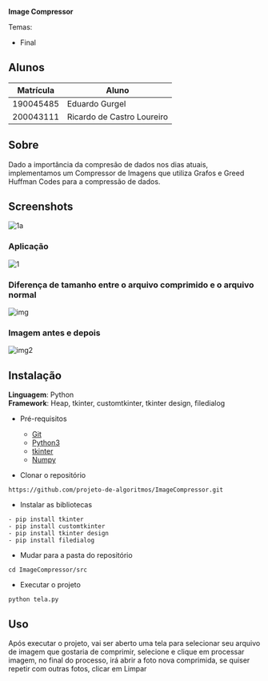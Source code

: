 **Image Compressor** 

Temas:
 
 - Final 
 
## Alunos
|Matrícula | Aluno |
| -- | -- |
| 190045485  |  Eduardo Gurgel |
| 200043111  |  Ricardo de Castro Loureiro |

## Sobre 
Dado a importância da compresão de dados nos dias atuais, implementamos um Compressor de Imagens que utiliza Grafos e Greed Huffman Codes para a compressão de dados.

## Screenshots

![1a](https://user-images.githubusercontent.com/51385738/165204880-d9690c5e-4c94-42a2-8198-6193239daed5.jpg)

### Aplicação
![1](https://user-images.githubusercontent.com/51385738/165204892-eedd9dc0-6f3e-4af2-b34d-851896081550.JPG)

### Diferença de tamanho entre o arquivo comprimido e o arquivo normal
![img](https://user-images.githubusercontent.com/51385738/165204904-e3052800-4d73-481f-b1cb-be2870164ed3.JPG)

### Imagem antes e depois
![img2](https://user-images.githubusercontent.com/51385738/165204913-ba8684cc-14ad-4268-8a10-04270ba18735.jpg)

## Instalação 
**Linguagem**: Python<br>
**Framework**: Heap, tkinter, customtkinter, tkinter design, filedialog<br>

* Pré-requisitos
  * [Git](https://git-scm.com/)
  * [Python3](https://www.python.org/)
  * [tkinter](https://docs.python.org/3/library/tkinter.html)
  * [Numpy](https://numpy.org)


* Clonar o repositório
```
https://github.com/projeto-de-algoritmos/ImageCompressor.git
```

* Instalar as bibliotecas
```
- pip install tkinter
- pip install customtkinter
- pip install tkinter design
- pip install filedialog
  ```

* Mudar para a pasta do repositório
 ```
 cd ImageCompressor/src
 ```
 
 * Executar o projeto
  ```
  python tela.py
  ```

## Uso 
Após executar o projeto, vai ser aberto uma tela para selecionar seu arquivo de imagem que gostaria de comprimir, selecione e clique em processar imagem, no final do processo, irá abrir a foto nova comprimida, se quiser repetir com outras fotos, clicar em Limpar





